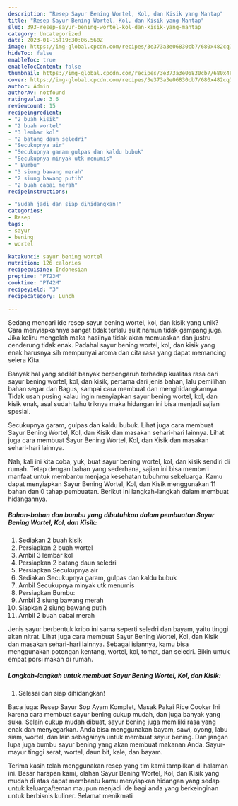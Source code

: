 ```yaml
---
description: "Resep Sayur Bening Wortel, Kol, dan Kisik yang Mantap"
title: "Resep Sayur Bening Wortel, Kol, dan Kisik yang Mantap"
slug: 393-resep-sayur-bening-wortel-kol-dan-kisik-yang-mantap
category: Uncategorized
date: 2023-01-15T19:30:06.560Z
image: https://img-global.cpcdn.com/recipes/3e373a3e06830cb7/680x482cq70/sayur-bening-wortel-kol-dan-kisik-foto-resep-utama.jpg
hideToc: false
enableToc: true
enableTocContent: false
thumbnail: https://img-global.cpcdn.com/recipes/3e373a3e06830cb7/680x482cq70/sayur-bening-wortel-kol-dan-kisik-foto-resep-utama.jpg
cover: https://img-global.cpcdn.com/recipes/3e373a3e06830cb7/680x482cq70/sayur-bening-wortel-kol-dan-kisik-foto-resep-utama.jpg
author: Admin
authorAv: notfound
ratingvalue: 3.6
reviewcount: 15
recipeingredient:
- "2 buah kisik"
- "2 buah wortel"
- "3 lembar kol"
- "2 batang daun seledri"
- "Secukupnya air"
- "Secukupnya garam gulpas dan kaldu bubuk"
- "Secukupnya minyak utk menumis"
- " Bumbu"
- "3 siung bawang merah"
- "2 siung bawang putih"
- "2 buah cabai merah"
recipeinstructions:

- "Sudah jadi dan siap dihidangkan!"
categories:
- Resep
tags:
- sayur
- bening
- wortel

katakunci: sayur bening wortel 
nutrition: 126 calories
recipecuisine: Indonesian
preptime: "PT23M"
cooktime: "PT42M"
recipeyield: "3"
recipecategory: Lunch

---
```





Sedang mencari ide resep sayur bening wortel, kol, dan kisik yang unik? Cara menyiapkannya sangat tidak terlalu sulit namun tidak gampang juga. Jika keliru mengolah maka hasilnya tidak akan memuaskan dan justru cenderung tidak enak. Padahal sayur bening wortel, kol, dan kisik yang enak harusnya sih mempunyai aroma dan cita rasa yang dapat memancing selera Kita.





Banyak hal yang sedikit banyak berpengaruh terhadap kualitas rasa dari sayur bening wortel, kol, dan kisik, pertama dari jenis bahan, lalu pemilihan bahan segar dan Bagus, sampai cara membuat dan menghidangkannya. Tidak usah pusing kalau ingin menyiapkan sayur bening wortel, kol, dan kisik enak,      asal sudah tahu triknya maka hidangan ini bisa menjadi sajian spesial.














Secukupnya garam, gulpas dan kaldu bubuk. Lihat juga cara membuat Sayur Bening Wortel, Kol, dan Kisik dan masakan sehari-hari lainnya. Lihat juga cara membuat Sayur Bening Wortel, Kol, dan Kisik dan masakan sehari-hari lainnya.






Nah, kali ini kita coba, yuk, buat sayur bening wortel, kol, dan kisik sendiri di rumah. Tetap dengan bahan yang sederhana, sajian ini bisa memberi manfaat untuk membantu menjaga kesehatan tubuhmu sekeluarga. Kamu dapat menyiapkan Sayur Bening Wortel, Kol, dan Kisik menggunakan 11 bahan dan 0 tahap pembuatan. Berikut ini langkah-langkah dalam membuat hidangannya.

<!--inarticleads1-->

##### Bahan-bahan dan bumbu yang dibutuhkan dalam pembuatan Sayur Bening Wortel, Kol, dan Kisik:

1. Sediakan 2 buah kisik
1. Persiapkan 2 buah wortel
1. Ambil 3 lembar kol
1. Persiapkan 2 batang daun seledri
1. Persiapkan Secukupnya air
1. Sediakan Secukupnya garam, gulpas dan kaldu bubuk
1. Ambil Secukupnya minyak utk menumis
1. Persiapkan  Bumbu:
1. Ambil 3 siung bawang merah
1. Siapkan 2 siung bawang putih
1. Ambil 2 buah cabai merah


Jenis sayur berbentuk kribo ini sama seperti seledri dan bayam, yaitu tinggi akan nitrat. Lihat juga cara membuat Sayur Bening Wortel, Kol, dan Kisik dan masakan sehari-hari lainnya. Sebagai isiannya, kamu bisa menggunakan potongan kentang, wortel, kol, tomat, dan seledri. Bikin untuk empat porsi makan di rumah. 

<!--inarticleads2-->

##### Langkah-langkah untuk membuat Sayur Bening Wortel, Kol, dan Kisik:


1. Selesai dan siap dihidangkan!

Baca juga: Resep Sayur Sop Ayam Komplet, Masak Pakai Rice Cooker Ini karena cara membuat sayur bening cukup mudah, dan juga banyak yang suka. Selain cukup mudah dibuat, sayur bening juga memiliki rasa yang enak dan menyegarkan. Anda bisa menggunakan bayam, sawi, oyong, labu siam, wortel, dan lain sebagainya untuk membuat sayur bening. Dan jangan lupa juga bumbu sayur bening yang akan membuat makanan Anda. Sayur-mayur tinggi serat, wortel, daun bit, kale, dan bayam. 

Terima kasih telah menggunakan resep yang tim kami tampilkan di halaman ini. Besar harapan kami, olahan Sayur Bening Wortel, Kol, dan Kisik yang mudah di atas dapat membantu kamu menyiapkan hidangan yang sedap untuk keluarga/teman maupun menjadi ide bagi anda yang berkeinginan untuk berbisnis kuliner. Selamat menikmati
